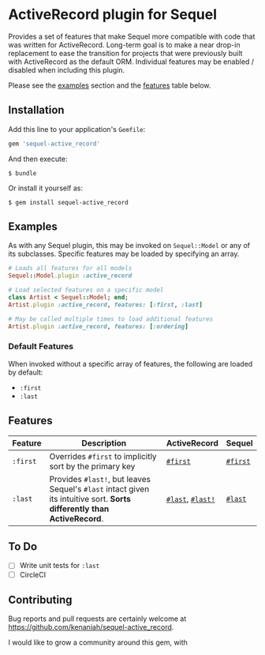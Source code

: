 # ActiveRecord plugin for Sequel

Provides a set of features that make Sequel more compatible with code that was
written for ActiveRecord. Long-term goal is to make a near drop-in replacement
to ease the transition for projects that were previously built with ActiveRecord
as the default ORM. Individual features may be enabled / disabled when including
this plugin.

Please see the [examples](#examples) section and the [features](#features) table
below.

## Installation

Add this line to your application's `Gemfile`:

```ruby
gem 'sequel-active_record'
```

And then execute:

    $ bundle

Or install it yourself as:

    $ gem install sequel-active_record

## Examples

As with any Sequel plugin, this may be invoked on `Sequel::Model` or any of its subclasses. Specific features may be loaded by specifying an array.

```ruby
# Loads all features for all models
Sequel::Model.plugin :active_record

# Load selected features on a specific model
class Artist < Sequel::Model; end;
Artist.plugin :active_record, features: [:first, :last]

# May be called multiple times to load additional features
Artist.plugin :active_record, features: [:ordering]
```

### Default Features

When invoked without a specific array of features, the following are loaded by default:

 * `:first`
 * `:last`

## Features

| Feature | Description | ActiveRecord | Sequel |
| --- | --- | --- | --- |
| `:first` | Overrides `#first` to implicitly sort by the primary key | [`#first`](http://api.rubyonrails.org/classes/ActiveRecord/FinderMethods.html#method-i-first) | [`#first`](http://sequel.jeremyevans.net/rdoc/classes/Sequel/Dataset.html#method-i-first)
| `:last` | Provides `#last!`, but leaves Sequel's `#last` intact given its intuitive sort. **Sorts differently than ActiveRecord**. | [`#last`](http://api.rubyonrails.org/classes/ActiveRecord/FinderMethods.html#method-i-last), [`#last!`](http://api.rubyonrails.org/classes/ActiveRecord/FinderMethods.html#method-i-last-21) | [`#last`](http://sequel.jeremyevans.net/rdoc/classes/Sequel/Dataset.html#method-i-last)

## To Do

 - [ ] Write unit tests for `:last`
 - [ ] CircleCI

## Contributing

Bug reports and pull requests are certainly welcome at https://github.com/kenaniah/sequel-active_record.

I would like to grow a community around this gem, with
